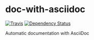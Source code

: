 # doc-with-asciidoc

<!-- Links to shield.io to get flat look -->
[![Travis](https://img.shields.io/travis/ccguyka/doc-with-asciidoc.svg?style=flat-square)](https://travis-ci.org/ccguyka/doc-with-asciidoc)
[![Dependency Status](https://www.versioneye.com/user/projects/58f3585d73eac40033f4197d/badge.svg?style=flat-square)](https://www.versioneye.com/user/projects/58f3585d73eac40033f4197d)

Automatic documentation with AsciiDoc